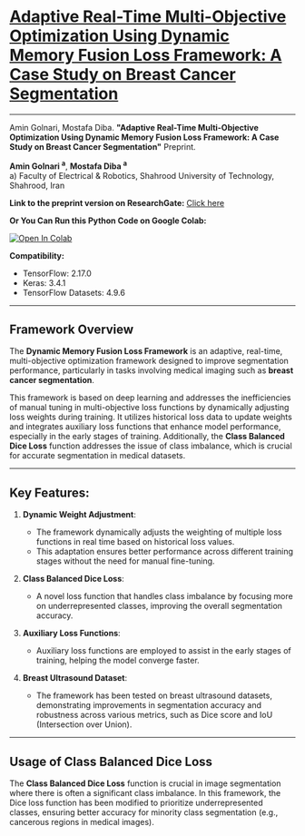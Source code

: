 # [**Adaptive Real-Time Multi-Objective Optimization Using Dynamic Memory Fusion Loss Framework: A Case Study on Breast Cancer Segmentation**](https://www.researchgate.net/profile/Amin-Golnari)

---

Amin Golnari, Mostafa Diba. **"Adaptive Real-Time Multi-Objective Optimization Using Dynamic Memory Fusion Loss Framework: A Case Study on Breast Cancer Segmentation"** Preprint. []()


**Amin Golnari <sup>a<sup>**, **Mostafa Diba <sup>a<sup>** <br>
a) Faculty of Electrical & Robotics, Shahrood University of Technology, Shahrood, Iran <br>

**Link to the preprint version on ResearchGate:** [Click here](https://www.researchgate.net/profile/Amin-Golnari)

**Or You Can Run this Python Code on Google Colab:**    

[![Open In Colab](https://colab.research.google.com/assets/colab-badge.svg)](https://colab.research.google.com/github/amingolnari/Demo-Dynamic-Memory-Fusion-Framework/blob/main/DynamicMemoryFusion.ipynb)

**Compatibility:**
- TensorFlow: 2.17.0
- Keras: 3.4.1
- TensorFlow Datasets: 4.9.6

---

## **Framework Overview**

The **Dynamic Memory Fusion Loss Framework** is an adaptive, real-time, multi-objective optimization framework designed to improve segmentation performance, particularly in tasks involving medical imaging such as **breast cancer segmentation**.

This framework is based on deep learning and addresses the inefficiencies of manual tuning in multi-objective loss functions by dynamically adjusting loss weights during training. It utilizes historical loss data to update weights and integrates auxiliary loss functions that enhance model performance, especially in the early stages of training. Additionally, the **Class Balanced Dice Loss** function addresses the issue of class imbalance, which is crucial for accurate segmentation in medical datasets.

---

## **Key Features:**

1. **Dynamic Weight Adjustment**:
   - The framework dynamically adjusts the weighting of multiple loss functions in real time based on historical loss values.
   - This adaptation ensures better performance across different training stages without the need for manual fine-tuning.

2. **Class Balanced Dice Loss**:
   - A novel loss function that handles class imbalance by focusing more on underrepresented classes, improving the overall segmentation accuracy.

3. **Auxiliary Loss Functions**:
   - Auxiliary loss functions are employed to assist in the early stages of training, helping the model converge faster.

4. **Breast Ultrasound Dataset**:
   - The framework has been tested on breast ultrasound datasets, demonstrating improvements in segmentation accuracy and robustness across various metrics, such as Dice score and IoU (Intersection over Union).

---

## **Usage of Class Balanced Dice Loss**

The **Class Balanced Dice Loss** function is crucial in image segmentation where there is often a significant class imbalance. In this framework, the Dice loss function has been modified to prioritize underrepresented classes, ensuring better accuracy for minority class segmentation (e.g., cancerous regions in medical images).
